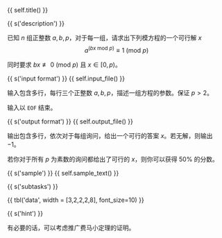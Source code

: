 {{ self.title() }}

{{ s('description') }}

已知 $n$ 组正整数 $a, b, p$，对于每一组，请求出下列模方程的一个可行解 $x$
$$a^{(bx ~\mathrm{mod} ~p)} \equiv 1 ~ (\mathrm{mod} ~p) $$

同时要求 $bx \not\equiv 0 ~(\mathrm{mod} ~p)$ 且 $x \in [0, p)$。

{{ s('input format') }}
{{ self.input_file() }}

输入包含多行，每行三个正整数 $a,b,p$，描述一组方程的参数。保证 $p>2$。

输入以 `EOF` 结束。

{{ s('output format') }}
{{ self.output_file() }}

输出包含多行，依次对于每组询问，给出一个可行的答案 $x$。若无解，则输出 $-1$。

若你对于所有 $p$ 为素数的询问都给出了可行的 $x$，则你可以获得 $50\%$ 的分数。

{{ s('sample') }}
{{ self.sample_text() }}

{{ s('subtasks') }}

{{ tbl('data', width = [3,2,2,2,8], font_size=10) }}

{{ s('hint') }}

有必要的话，可以考虑推广费马小定理的证明。

